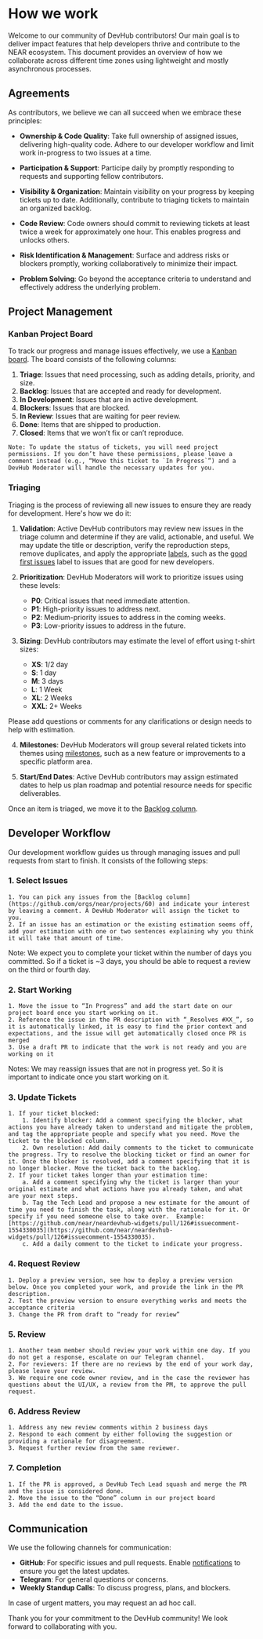 # How we work

Welcome to our community of DevHub contributors! Our main goal is to deliver impact features that help developers thrive and contribute to the NEAR ecosystem. This document provides an overview of how we collaborate across different time zones using lightweight and mostly asynchronous processes. 

## Agreements

As contributors, we believe we can all succeed when we embrace these principles:

* **Ownership & Code Quality**: Take full ownership of assigned issues, delivering high-quality code. Adhere to our developer workflow and limit work in-progress to two issues at a time.

* **Participation & Support**: Participe daily by promptly responding to requests and supporting fellow contributors.

* **Visibility & Organization**: Maintain visibility on your progress by keeping tickets up to date. Additionally, contribute to triaging tickets to maintain an organized backlog.

* **Code Review**: Code owners should commit to reviewing tickets at least twice a week for approximately one hour. This enables progress and unlocks others.

* **Risk Identification & Management**: Surface and address risks or blockers promptly, working collaboratively to minimize their impact.

* **Problem Solving**: Go beyond the acceptance criteria to understand and effectively address the underlying problem.


## Project Management

### Kanban Project Board

To track our progress and manage issues effectively, we use a [Kanban board](https://github.com/orgs/near/projects/60/views/1). The board consists of the following columns:

1. **Triage**: Issues that need processing, such as adding details, priority, and size.
2. **Backlog**: Issues that are accepted and ready for development.
3. **In Development**: Issues that are in active development.
4. **Blockers**: Issues that are blocked.
5. **In Review**: Issues that are waiting for peer review.
6. **Done**: Items that are shipped to production.
7. **Closed**: Items that we won’t fix or can’t reproduce.


```
Note: To update the status of tickets, you will need project permissions. If you don’t have these permissions, please leave a comment instead (e.g., “Move this ticket to `In Progress`”) and a DevHub Moderator will handle the necessary updates for you.
```

### Triaging

Triaging is the process of reviewing all new issues to ensure they are ready for development. Here's how we do it:   

1. **Validation**: Active DevHub contributors may review new issues in the triage column and determine if they are valid, actionable, and useful. We may update the title or description, verify the reproduction steps, remove duplicates, and apply the appropriate [labels](https://github.com/near/devgigsboard-widgets/labels), such as the [good first issues](https://github.com/near/devgigsboard-widgets/contribute) label to issues that are good for new developers.

2. **Prioritization**: DevHub Moderators will work to prioritize issues using these levels:
    * **P0**: Critical issues that need immediate attention.
    * **P1**: High-priority issues to address next.
    * **P2**: Medium-priority issues to address in the coming weeks.
    * **P3**: Low-priority issues to address in the future.

3. **Sizing**: DevHub contributors may estimate the level of effort using t-shirt sizes:
    * **XS**: 1/2 day
    * **S**: 1 day
    * **M**: 3 days
    * **L**: 1 Week
    * **XL**: 2 Weeks
    * **XXL**: 2+ Weeks

Please add questions or comments for any clarifications or design needs to help with estimation.

4. **Milestones**: DevHub Moderators will group several related tickets into themes using [milestones](https://github.com/near/devgigsboard-widgets/milestones), such as a new feature or improvements to a specific platform area.

5. **Start/End Dates**: Active DevHub contributors may assign estimated dates to help us plan roadmap and potential resource needs for specific deliverables.

Once an item is triaged, we move it to the [Backlog column](https://github.com/orgs/near/projects/60).

## Developer Workflow

Our development workflow guides us through managing issues and pull requests from start to finish. It consists of the following steps:

### 1. **Select Issues**

    1. You can pick any issues from the [Backlog column](https://github.com/orgs/near/projects/60) and indicate your interest by leaving a comment. A DevHub Moderator will assign the ticket to you.
    2. If an issue has an estimation or the existing estimation seems off, add your estimation with one or two sentences explaining why you think it will take that amount of time.

Note: We expect you to complete your ticket within the number of days you committed. So if a ticket is ~3 days, you should be able to request a review on the third or fourth day.


### 2. **Start Working** 

    1. Move the issue to “In Progress” and add the start date on our project board once you start working on it.
    2. Reference the issue in the PR description with “_Resolves #XX_”, so it is automatically linked, it is easy to find the prior context and expectations, and the issue will get automatically closed once PR is merged
    3. Use a draft PR to indicate that the work is not ready and you are working on it

Notes: We may reassign issues that are not in progress yet. So it is important to indicate once you start working on it. 


### 3. **Update Tickets**

    1. If your ticket blocked:
        1. Identify blocker: Add a comment specifying the blocker, what actions you have already taken to understand and mitigate the problem, and tag the appropriate people and specify what you need. Move the ticket to the blocked column.
        2. Own resolution: Add daily comments to the ticket to communicate the progress. Try to resolve the blocking ticket or find an owner for it. Once the blocker is resolved, add a comment specifying that it is no longer blocker. Move the ticket back to the backlog. 
    2. If your ticket takes longer than your estimation time:
        a. Add a comment specifying why the ticket is larger than your original estimate and what actions have you already taken, and what are your next steps. 
        b. Tag the Tech Lead and propose a new estimate for the amount of time you need to finish the task, along with the rationale for it. Or specify if you need someone else to take over.  Example: [https://github.com/near/neardevhub-widgets/pull/126#issuecomment-1554330035](https://github.com/near/neardevhub-widgets/pull/126#issuecomment-1554330035). 
        c. Add a daily comment to the ticket to indicate your progress.


### 4. **Request Review** 

    1. Deploy a preview version, see how to deploy a preview version below. Once you completed your work, and provide the link in the PR description.
    2. Test the preview version to ensure everything works and meets the acceptance criteria
    3. Change the PR from draft to “ready for review”

### 5. **Review** 

    1. Another team member should review your work within one day. If you do not get a response, escalate on our Telegram channel.
    2. For reviewers: If there are no reviews by the end of your work day, please leave your review. 
    3. We require one code owner review, and in the case the reviewer has questions about the UI/UX, a review from the PM, to approve the pull request.

### 6. **Address Review** 
    1. Address any new review comments within 2 business days
    2. Respond to each comment by either following the suggestion or providing a rationale for disagreement.
    3. Request further review from the same reviewer.

### 7. **Completion**

    1. If the PR is approved, a DevHub Tech Lead squash and merge the PR and the issue is considered done.
    2. Move the issue to the “Done” column in our project board
    3. Add the end date to the issue.


## Communication

We use the following channels for communication:

* **GitHub**: For specific issues and pull requests. Enable [notifications](https://docs.github.com/en/account-and-profile/managing-subscriptions-and-notifications-on-github/setting-up-notifications/configuring-notifications) to ensure you get the latest updates.
* **Telegram**: For general questions or concerns.
* **Weekly Standup Calls**: To discuss progress, plans, and blockers.

In case of urgent matters, you may request an ad hoc call.

Thank you for your commitment to the DevHub community! We look forward to collaborating with you.
